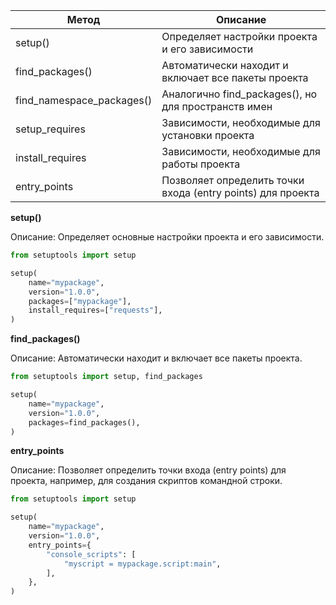 | Метод                     | Описание                                                    |
|---------------------------|-------------------------------------------------------------|
| setup()                   | Определяет настройки проекта и его зависимости              |
| find_packages()           | Автоматически находит и включает все пакеты проекта         |
| find_namespace_packages() | Аналогично find_packages(), но для пространств имен         |
| setup_requires            | Зависимости, необходимые для установки проекта              |
| install_requires          | Зависимости, необходимые для работы проекта                 |
| entry_points              | Позволяет определить точки входа (entry points) для проекта |

**setup()**

Описание: Определяет основные настройки проекта и его зависимости.


```python
from setuptools import setup

setup(
    name="mypackage",
    version="1.0.0",
    packages=["mypackage"],
    install_requires=["requests"],
)
```

**find_packages()**

Описание: Автоматически находит и включает все пакеты проекта.

```python
from setuptools import setup, find_packages

setup(
    name="mypackage",
    version="1.0.0",
    packages=find_packages(),
)
```

**entry_points**

Описание: Позволяет определить точки входа (entry points) для проекта, например, для создания скриптов командной строки.

```python
from setuptools import setup

setup(
    name="mypackage",
    version="1.0.0",
    entry_points={
        "console_scripts": [
            "myscript = mypackage.script:main",
        ],
    },
)
```
